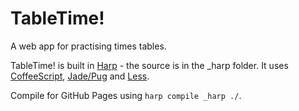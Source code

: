 # TableTime!

A web app for practising times tables.

TableTime! is built in [Harp](https://github.com/sintaxi/harp) - the source is in the _harp folder. It uses [CoffeeScript](https://github.com/jashkenas/coffeescript/), [Jade/Pug](https://github.com/pugjs/pug) and [Less](https://github.com/less/less.js).

Compile for GitHub Pages using `harp compile _harp ./`.
